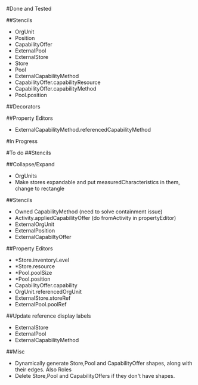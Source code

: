 #Done and Tested

##Stencils
 - OrgUnit
 - Position
 - CapabilityOffer
 - ExternalPool
 - ExternalStore
 - Store
 - Pool
 - ExternalCapabilityMethod
 - CapabilityOffer.capabilityResource
 - CapabilityOffer.capabilityMethod
 - Pool.position
 
##Decorators
 
##Property Editors
 - ExternalCapabilityMethod.referencedCapabilityMethod

#In Progress

#To do
##Stencils
 
##Collapse/Expand
 - OrgUnits
 - Make stores expandable and put measuredCharacteristics in them, change to rectangle
 
##Stencils
 - Owned CapabilityMethod (need to solve containment issue)
 - Activity.appliedCapabilityOffer (do fromActivity in propertyEditor)
 - ExternalOrgUnit
 - ExternalPosition
 - ExternalCapabiltyOffer

##Property Editors
 - *Store.inventoryLevel
 - *Store.resource
 - *Pool.poolSize
 - *Pool.position
 - CapabilityOffer.capability
 - OrgUnit.referencedOrgUnit
 - ExternalStore.storeRef
 - ExternalPool.poolRef

##Update reference display labels
 - ExternalStore
 - ExternalPool
 - ExternalCapabilityMethod 
 
##Misc
 - Dynamically generate Store,Pool and CapabilityOffer shapes, along with their edges. Also Roles
 - Delete Store,Pool and CapabilityOffers if they don't have shapes. 

